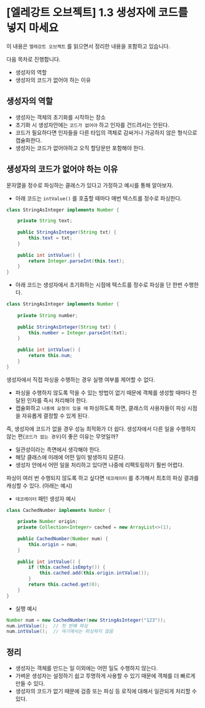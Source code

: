 # [엘레강트 오브젝트] 1.3 생성자에 코드를 넣지 마세요

이 내용은 `엘레강트 오브젝트` 를 읽으면서 정리한 내용을 포함하고 있습니다.

다음 목차로 진행합니다.

- 생성자의 역할
- 생성자의 코드가 없어야 하는 이유



## 생성자의 역할

- 생성자는 객체의 초기화를 시작하는 장소
- 초기화 시 생성자안에는 `코드가 없어야` 하고 인자를 건드려서는 안된다.
- 코드가 필요하다면 인자들을 다른 타입의 객체로 감싸거나 가공하지 않은 형식으로 캡슐화한다.
- 생성자는 코드가 없어야하고 오직 할당문만 포함해야 한다.



## 생성자의 코드가 없어야 하는 이유

문자열을 정수로 파싱하는 클래스가 있다고 가정하고 예시를 통해 알아보자.

- 아래 코드는 `intValue()` 를 호출할 때마다 매번 텍스트를 정수로 파싱한다.

```java
class StringAsInteger implements Number {

    private String text;
  
    public StringAsInteger(String txt) {
        this.text = txt;
    }
  
    public int intValue() {
        return Integer.parseInt(this.text);
    }
}
```

- 아래 코드는 생성자에서 초기화하는 시점에 텍스트를 정수로 파싱을 단 한번 수행한다.
  
```java
class StringAsInteger implements Number {
  
    private String number;
  
    public StringAsInteger(String txt) {
        this.number = Integer.parseInt(txt);
    }
  
    public int intValue() {
        return this.num;
    }
}
```

생성자에서 직접 파싱을 수행하는 경우 실행 여부를 제어할 수 없다.

- 파싱을 수행하지 않도록 막을 수 있는 방법이 없기 때문에 객체를 생성할 때마다 전달된 인자를 즉시 처리해야 한다.
- 캡슐화하고 `나중에 요청이 있을 때` 파싱하도록 하면, 클래스의 사용자들이 파싱 시점을 자유롭게 결정할 수 있게 된다.



즉, 생성자에 코드가 없을 경우 성능 최적화가 더 쉽다. 생성자에서 다른 일을 수행하지 않는 편(`코드가 없는 경우`)이 좋은 이유는 무엇일까?

- 일관성이라는 측면에서 생각해야 한다.
- 해당 클래스에 미래에 어떤 일이 발생하지 모른다.
- 생성자 안에서 어떤 일을 처리하고 있다면 나중에 리팩토링하기 훨씬 어렵다.



파싱이 여러 번 수행되지 않도록 하고 싶다면 `데코레이터` 를 추가해서 최초의 파싱 결과를 캐싱할 수 있다. (아래는 예시)

- `데코레이터` 패턴 생성자 예시
```java
class CachedNumber implements Number {
  
    private Number origin;
    private Collection<Integer> cached = new ArrayList<>(1);
  
    public CachedNumber(Number num) {
        this.origin = num;
    }
  
    public int intValue() {
        if (this.cached.isEmpty()) {
            this.cached.add(this.origin.intValue());
        }
        return this.cached.get(0);
    }
}
```

- 실행 예시

```java
Number num = new CachedNumber(new StringAsInteger("123"));
num.intValue();  // 첫 번째 파싱
num.intValue();  // 여기에서는 파싱하지 않음
```



## 정리

- 생성자는 객체를 만드는 일 이외에는 어떤 일도 수행하지 않는다.
- 가벼운 생성자는 설정하기 쉽고 투명하게 사용할 수 있기 때문에 객체를 더 빠르게 만들 수 있다.
- 생성자의 코드가 없기 때문에 검증 또는 파싱 등 로직에 대해서 일관되게 처리할 수 있다.